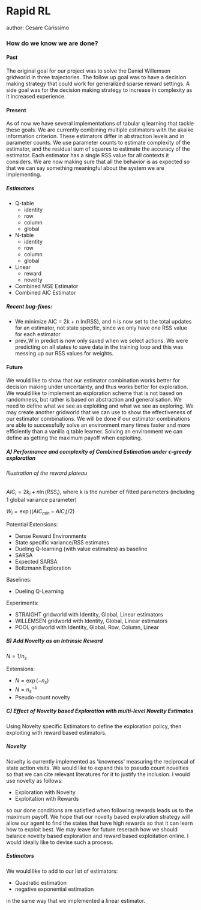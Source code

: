 # Rapid RL

author: Cesare Carissimo

### How do we know we are done?

#### Past

The original goal for our project was to solve the Daniel Willemsen gridworld in three trajectories. The follow up goal was to have a decision making strategy that could work for generalized sparse reward settings. A side goal was for the decision making strategy to increase in complexity as it increased experience. 

#### Present

As of now we have several implementations of tabular q learning that tackle these goals. We are currently combining multiple estimators with the akaike information criterion. These estimators differ in abstraction levels and in parameter counts. We use parameter counts to estimate complexity of the estimator, and the residual sum of squares to estimate the accuracy of the estimator. Each estimator has a single RSS value for all contexts it considers. We are now making sure that all the behavior is as expected so that we can say something meaningful about the system we are implementing. 

##### Estimators

- Q-table
  - identity
  - row
  - column
  - global
- N-table
  - identity
  - row
  - column
  - global
- Linear
  - reward
  - novelty
- Combined MSE Estimator
- Combined AIC Estimator

##### Recent bug-fixes:

- We minimize AIC = 2k + n ln(RSS), and n is now set to the total updates for an estimator, not state specific, since we only have one RSS value for each estimator
- prev_W in predict is now only saved when we select actions. We were predicting on all states to save data in the training loop and this was messing up our RSS values for weights. 

#### Future

We would like to show that our estimator combination works better for decision making under uncertainty, and thus works better for exploration. We would like to implement an exploration scheme that is not based on randomness, but rather is based on abstraction and generalisation. We need to define what we see as exploiting and what we see as exploring. We may create another gridworld that we can use to show the effectiveness of our estimator combinations. We will be done if our estimator combinations are able to successfully solve an environment many times faster and more efficiently than a vanilla q table learner. Solving an environment we can define as getting the maximum payoff when exploiting. 

##### A) Performance and complexity of Combined Estimation under $\epsilon$-greedy exploration

###### Illustration of the reward plateau

$AIC_i = 2k_i + n \ln(RSS_i)$, where k is the number of fitted parameters (including 1 global variance parameter)

$W_i = \exp((AIC_{min}-AIC_{i})/2)$

Potential Extensions:

- Dense Reward Environments
- State specific variance/RSS estimates
- Dueling Q-learning (with value estimates) as baseline
- SARSA
- Expected SARSA
- Boltzmann Exploration

Baselines:

- Dueling Q-Learning

Experiments:

- STRAIGHT gridworld with Identity, Global, Linear estimators
- WILLEMSEN gridworld with Identity, Global, Linear estimators
- POOL gridworld with Identity, Global, Row, Column, Linear

##### B) Add Novelty as an Intrinsic Reward

$N = 1/n_s$

Extensions:

- $N = \exp(-n_s)$
- $N = n_s^{-b}$
- Pseudo-count novelty

##### C) Effect of Novelty based Exploration with multi-level Novelty Estimates

Using Novelty specific Estimators to define the exploration policy, then exploiting with reward based estimators. 

##### Novelty

Novelty is currently implemented as 'knowness' measuring the reciprocal of state action visits. We would like to expand this to pseudo count novelties so that we can cite relevant literatures for it to justify the inclusion. I would use novelty as follows:

- Exploration with Novelty
- Exploitation with Rewards

so our done conditions are satisfied when following rewards leads us to the maximum payoff. We hope that our novelty based exploration strategy will allow our agent to find the states that have high rewards so that it can learn how to exploit best. We may leave for future reserach how we should balance novelty based exploration and reward based exploitation online. I would ideally like to devise such a process.

##### Estimators 

We would like to add to our list of estimators:

- Quadratic estimation
- negative exponential estimation

in the same way that we implemented a linear estimator.


